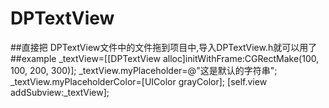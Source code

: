 # DPTextView

##直接把 DPTextView文件中的文件拖到项目中,导入DPTextView.h就可以用了 
##example 
    _textView=[[DPTextView alloc]initWithFrame:CGRectMake(100, 100, 200, 300)];
    _textView.myPlaceholder=@"这是默认的字符串";
    _textView.myPlaceholderColor=[UIColor grayColor];
    [self.view addSubview:_textView];
